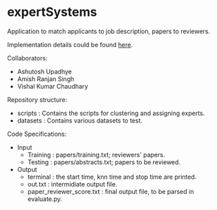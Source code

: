 # expertSystems
Application to match applicants to job description, papers to reviewers. 

Implementation details could be found [here](/Expert%20Systems.pdf).

Collaborators: 
  - Ashutosh Upadhye
  - Amish Ranjan Singh
  - Vishal Kumar Chaudhary

Repository structure: 
  - scripts : Contains the scripts for clustering and assigning experts.
  - datasets : Contains various datasets to test.
  
Code Specifications: 
  - Input 
    - Training : papers/training.txt; reviewers' papers.
    - Testing : papers/abstracts.txt; papers to be reviewed. 
  - Output
    - terminal : the start time, knn time and stop time are printed. 
    - out.txt : intermidiate output file.
    - paper_reviewer_score.txt : final output file, to be parsed in evaluate.py.
